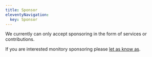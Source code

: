 ```yaml
---
title: Sponsor
eleventyNavigation:
  key: Sponsor
---
```


We currently can only accept sponsoring in the form of services or contributions.

If you are interested monitory sponsoring please [let as know as](mailto:hello@modern-web.dev).
